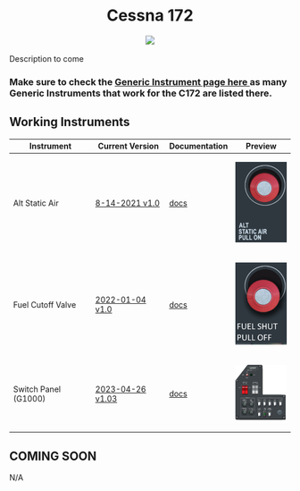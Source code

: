 <!-- PROJECT LOGO -->
<p align="center">
  <h1 align="center">Cessna 172</h1>
</p>
<p align="center"><img src="https://user-images.githubusercontent.com/75218511/133437329-3312c807-dbbf-4a73-b99e-e09678afdc82.png" width="600"/></p>
<p>Description to come</p>
<h3>Make sure to check the <a href="/msfs2020/Generic/">Generic Instrument page here </a> as many Generic Instruments that work for the C172 are listed there.</h3>

<!-- TABLE OF CONTENTS 
<details open="open">
  <summary><h2 style="display: inline-block">Table of Contents</h2></summary>
  <ol>
    <li>
      <a href="#about-the-project">About The Project</a>
      <ul>
        <li><a href="#built-with">Built With</a></li>
      </ul>
    </li>
    <li>
      <a href="#getting-started">Getting Started</a>
      <ul>
        <li><a href="#prerequisites">Prerequisites</a></li>
        <li><a href="#installation">Installation</a></li>
      </ul>
    </li>
    <li><a href="#usage">Usage</a></li>
    <li><a href="#roadmap">Roadmap</a></li>
    <li><a href="#contributing">Contributing</a></li>

  </ol>
</details>

-->

<!-- ABOUT THE PROJECT -->
## Working Instruments

Instrument | Current Version | Documentation | Preview
-------------|-----------------|--------------|--------------
Alt Static Air | [8-14-2021 v1.0](/msfs2020/Cessna_C172/Cessna_172-Alternate%20Static%20Air/Cessna_172-Alternate%20Static%20Air.siff?raw=true) | [docs](/msfs2020/Cessna_C172/Cessna_172-Alternate%20Static%20Air) | <p align="center"><img src="/msfs2020/Cessna_C172/Cessna_172-Alternate%20Static%20Air/2a5c2a45-2324-4939-0120-72cfec15461e/preview.png?raw=true" width="100"> </p>
Fuel Cutoff Valve | [2022-01-04 v1.0](/msfs2020/Cessna_C172/Cessna_172-Fuel_Cutoff_Valve/Cessna%20172%20-%20Fuel%20Cutoff.siff?raw=true) | [docs](/msfs2020/Cessna_C172/Cessna_172-Fuel_Cutoff_Valve) | <p align="center"><img src="/msfs2020/Cessna_C172/Cessna_172-Fuel_Cutoff_Valve/1172cff7-d05a-4d2c-9eaf-980aa37091dd/preview.png?raw=true" width="100"> </p>
Switch Panel (G1000) | [2023-04-26 v1.03](/msfs2020/Cessna_C172/Cessna_172_G1000_Switch_panel/Cessna%20172%20G1000%20-%20Switch%20panel%20.siff?raw=true) | [docs](/msfs2020/Cessna_C172/Cessna_172_G1000_Switch_panel) | <p align="center"><img src="/msfs2020/Cessna_C172/Cessna_172_G1000_Switch_panel/624ee41f-e3c8-492b-044d-d77f0ff54315/preview.png" width="100"> </p>
## COMING SOON
N/A









